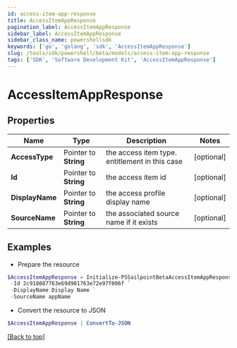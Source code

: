 ```yaml
---
id: access-item-app-response
title: AccessItemAppResponse
pagination_label: AccessItemAppResponse
sidebar_label: AccessItemAppResponse
sidebar_class_name: powershellsdk
keywords: ['go', 'golang', 'sdk', 'AccessItemAppResponse'] 
slug: /tools/sdk/powershell/beta/models/access-item-app-response
tags: ['SDK', 'Software Development Kit', 'AccessItemAppResponse']
---
```



# AccessItemAppResponse

## Properties

Name | Type | Description | Notes
------------ | ------------- | ------------- | -------------
**AccessType** |  Pointer to **String** | the access item type. entitlement in this case | [optional] 
**Id** |  Pointer to **String** | the access item id | [optional] 
**DisplayName** |  Pointer to **String** | the access profile display name | [optional] 
**SourceName** |  Pointer to **String** | the associated source name if it exists | [optional] 

## Examples

- Prepare the resource
```powershell
$AccessItemAppResponse = Initialize-PSSailpointBetaAccessItemAppResponse  -AccessType app `
 -Id 2c918087763e69d901763e72e97f006f `
 -DisplayName Display Name `
 -SourceName appName
```

- Convert the resource to JSON
```powershell
$AccessItemAppResponse | ConvertTo-JSON
```


[[Back to top]](#) 

